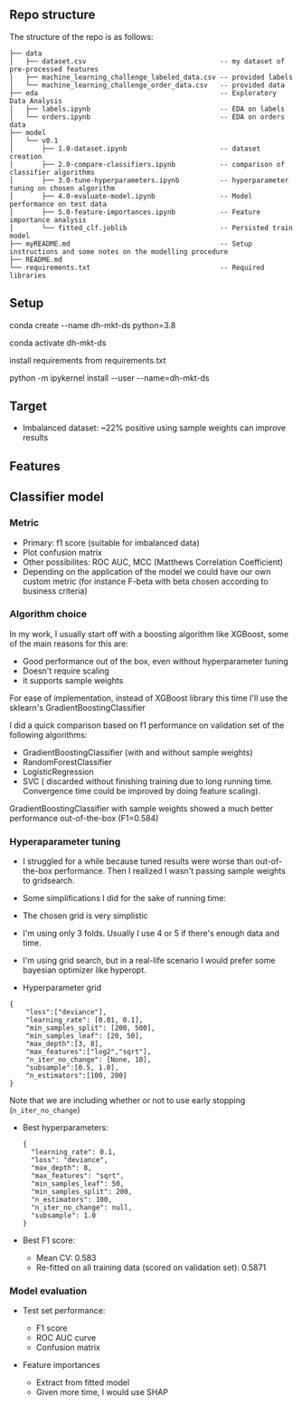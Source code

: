 ## Repo structure

The structure of the repo is as follows:

```
├── data
│   ├── dataset.csv                                 -- my dataset of pre-processed features 
│   ├── machine_learning_challenge_labeled_data.csv -- provided labels
│   └── machine_learning_challenge_order_data.csv   -- provided data
├── eda                                             -- Exploratory Data Analysis
│   ├── labels.ipynb                                -- EDA on labels
│   └── orders.ipynb                                -- EDA on orders data
├── model
│   └── v0.1
│       ├── 1.0-dataset.ipynb                       -- dataset creation
│       ├── 2.0-compare-classifiers.ipynb           -- comparison of classifier algorithms
│       ├── 3.0-tune-hyperparameters.ipynb          -- hyperparameter tuning on chosen algorithm
│       ├── 4.0-evaluate-model.ipynb                -- Model performance on test data
│       ├── 5.0-feature-importances.ipynb           -- Feature importance analysis
│       └── fitted_clf.joblib                       -- Persisted train model
├── myREADME.md                                     -- Setup instructions and some notes on the modelling procedure
├── README.md
└── requirements.txt                                -- Required libraries

```

## Setup

conda create --name dh-mkt-ds python=3.8

conda activate dh-mkt-ds

install requirements from requirements.txt

python -m ipykernel install --user --name=dh-mkt-ds

## Target

- Imbalanced dataset: ~22% positive
 using sample weights can improve results


## Features


## Classifier model


### Metric
 - Primary: f1 score (suitable for imbalanced data)
 - Plot confusion matrix
 - Other possibilites: ROC AUC, MCC (Matthews Correlation Coefficient)
 - Depending on the application of the model we could have our own custom metric (for instance F-beta with beta chosen according to business criteria)

### Algorithm choice
 
 In my work, I usually start off with a boosting algorithm like XGBoost, some of the main reasons for this are:

 - Good performance out of the box, even without hyperparameter tuning
 - Doesn't require scaling
 - it supports sample weights
 
For ease of implementation, instead of XGBoost library this time I'll use the sklearn's GradientBoostingClassifier

I did a quick comparison based on f1 performance on validation set of the following algorithms:
 - GradientBoostingClassifier (with and without sample weights)
 - RandomForestClassifier
 - LogisticRegression
 - SVC ( discarded without finishing training due to long running time. Convergence time could be improved by doing feature scaling).

GradientBoostingClassifier with sample weights showed a much better performance out-of-the-box (F1=0.584)


### Hyperaparameter tuning
 - I struggled for a while because tuned results were worse than out-of-the-box performance. Then I realized I wasn't passing sample weights to gridsearch.
 - Some simplifications I did for the sake of running time:
  - The chosen grid is very simplistic
  - I'm using only 3 folds. Usually I use 4 or 5 if there's enough data and time.
  - I'm using grid search, but in a real-life scenario I would prefer some bayesian optimizer like hyperopt. 

 - Hyperparameter grid

``` 
{
    "loss":["deviance"],
    "learning_rate": [0.01, 0.1],
    "min_samples_split": [200, 500],
    "min_samples_leaf": [20, 50],
    "max_depth":[3, 8],
    "max_features":["log2","sqrt"],
    "n_iter_no_change": [None, 10],
    "subsample":[0.5, 1.0],
    "n_estimators":[100, 200]
}
``` 
Note that we are including whether or not to use early stopping (`n_iter_no_change`)

 - Best hyperparameters:

	```
	{
	  "learning_rate": 0.1,
	  "loss": "deviance",
	  "max_depth": 8,
	  "max_features": "sqrt",
	  "min_samples_leaf": 50,
	  "min_samples_split": 200,
	  "n_estimators": 100,
	  "n_iter_no_change": null,
	  "subsample": 1.0
	}
	```

 - Best F1 score: 
	- Mean CV: 0.583
	- Re-fitted on all training data (scored on validation set): 0.5871

### Model evaluation

- Test set performance:
	- F1 score
	- ROC AUC curve
	- Confusion matrix

- Feature importances
	- Extract from fitted model
	- Given more time, I would use SHAP

